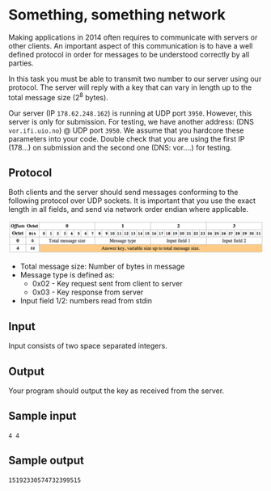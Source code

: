 # Something, something network
Making applications in 2014 often requires to communicate with servers or other
clients. An important aspect of this communication is to have a well defined
protocol in order for messages to be understood correctly by all parties.

In this task you must be able to transmit two number to our server using our
protocol. The server will reply with a key that can vary in length up to the
total message size (2<sup>8</sup> bytes).

Our server (IP `178.62.248.162`) is running at UDP port `3950`. However, this
server is only for submission. For testing, we have another address: (DNS
`vor.ifi.uio.no`) @ UDP port `3950`. We assume that you hardcore these
parameters into your code. Double check that you are using the first IP (178...)
on submission and the second one (DNS: vor....) for testing.

## Protocol
Both clients and the server should send messages conforming to the following
protocol over UDP sockets. It is important that you use the exact length in all
fields, and send via network order endian where applicable.

![](../images/protocol.png)

- Total message size: Number of bytes in message
- Message type is defined as:
    - 0x02 - Key request sent from client to server
    - 0x03 - Key response from server
- Input field 1/2: numbers read from stdin

## Input
Input consists of two space separated integers.

## Output
Your program should output the key as received from the server.

## Sample input
```
4 4
```

## Sample output
```
15192330574732399515
```
